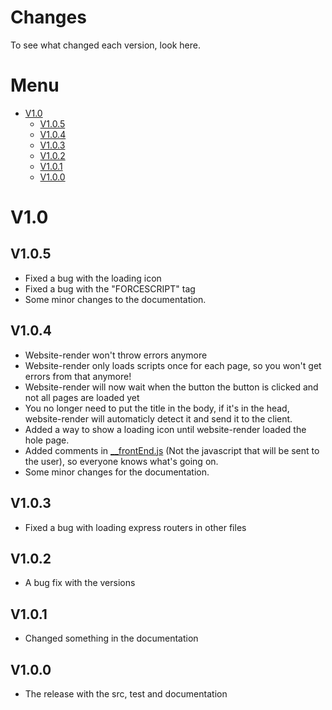 # Changes
To see what changed each version, look here.

# Menu
* [V1.0](#v1.0)
  * [V1.0.5](#V1.0.5)
  * [V1.0.4](#V1.0.4)
  * [V1.0.3](#V1.0.3)
  * [V1.0.2](#V1.0.2)
  * [V1.0.1](#v1.0.1)
  * [V1.0.0](#v1.0.0)

# V1.0
## V1.0.5
* Fixed a bug with the loading icon
* Fixed a bug with the "FORCESCRIPT" tag
* Some minor changes to the documentation.
## V1.0.4
* Website-render won't throw errors anymore
* Website-render only loads scripts once for each page, so you won't get errors from that anymore!
* Website-render will now wait when the button the button is clicked and not all pages are loaded yet
* You no longer need to put the title in the body, if it's in the head, website-render will automaticly detect it and send it to the client.
* Added a way to show a loading icon until website-render loaded the hole page.
* Added comments in [__frontEnd.js](src/__frontEnd.js) (Not the javascript that will be sent to the user), so everyone knows what's going on.
* Some minor changes for the documentation.
## V1.0.3
* Fixed a bug with loading express routers in other files
## V1.0.2
* A bug fix with the versions
## V1.0.1
* Changed something in the documentation
## V1.0.0
* The release with the src, test and documentation